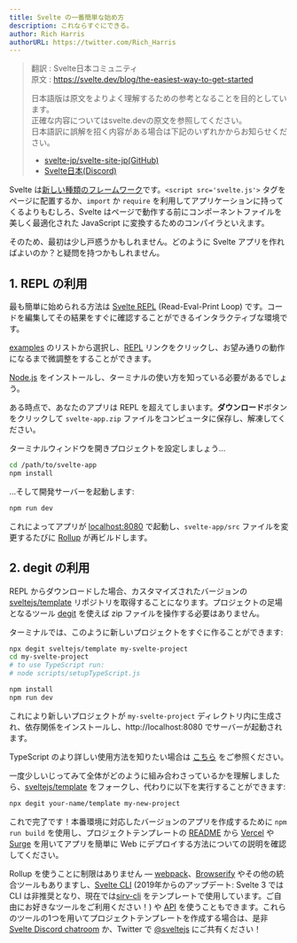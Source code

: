 ```yaml
---
title: Svelte の一番簡単な始め方
description: これならすぐにできる。
author: Rich Harris
authorURL: https://twitter.com/Rich_Harris
---
```

> 翻訳 : Svelte日本コミュニティ  
> 原文 : https://svelte.dev/blog/the-easiest-way-to-get-started
> 
> 日本語版は原文をよりよく理解するための参考となることを目的としています。  
> 正確な内容についてはsvelte.devの原文を参照してください。  
> 日本語訳に誤解を招く内容がある場合は下記のいずれかからお知らせください。
> - [svelte-jp/svelte-site-jp(GitHub)](https://github.com/svelte-jp/svelte-site-jp)
> - [Svelte日本(Discord)](https://discord.com/invite/YTXq3ZtBbx)

Svelte は[新しい種類のフレームワーク](/blog/frameworks-without-the-framework)です。`<script src='svelte.js'>` タグをページに配置するか、`import` か `require` を利用してアプリケーションに持ってくるよりもむしろ、Svelte はページで動作する前にコンポーネントファイルを美しく最適化された JavaScript に変換するためのコンパイラといえます。

そのため、最初は少し戸惑うかもしれません。どのように Svelte アプリを作ればよいのか？と疑問を持つかもしれません。

## 1. REPL の利用

最も簡単に始められる方法は [Svelte REPL](/repl) (Read-Eval-Print Loop) です。コードを編集してその結果をすぐに確認することができるインタラクティブな環境です。

[examples](/examples/) のリストから選択し、[REPL](/repl) リンクをクリックし、お望み通りの動作になるまで微調整をすることができます。

<aside><p><a href="https://nodejs.org/">Node.js</a> をインストールし、ターミナルの使い方を知っている必要があるでしょう。</p></aside>

ある時点で、あなたのアプリは REPL を超えてしまいます。**ダウンロード**ボタンをクリックして `svelte-app.zip` ファイルをコンピュータに保存し、解凍してください。

ターミナルウィンドウを開きプロジェクトを設定しましょう…

```bash
cd /path/to/svelte-app
npm install
```

…そして開発サーバーを起動します:

```bash
npm run dev
```

これによってアプリが [localhost:8080](http://localhost:8080) で起動し、`svelte-app/src` ファイルを変更するたびに [Rollup](https://rollupjs.org) が再ビルドします。


## 2. degit の利用

REPL からダウンロードした場合、カスタマイズされたバージョンの [sveltejs/template](https://github.com/sveltejs/template) リポジトリを取得することになります。プロジェクトの足場となるツール [degit](https://github.com/Rich-Harris/degit) を使えば zip ファイルを操作する必要はありません。

ターミナルでは、このように新しいプロジェクトをすぐに作ることができます:

```bash
npx degit sveltejs/template my-svelte-project
cd my-svelte-project
# to use TypeScript run:
# node scripts/setupTypeScript.js

npm install
npm run dev
```

これにより新しいプロジェクトが `my-svelte-project` ディレクトリ内に生成され、依存関係をインストールし、http://localhost:8080 でサーバーが起動されます。

TypeScript のより詳しい使用方法を知りたい場合は [こちら](/blog/svelte-and-typescript) をご参照ください。

一度少しいじってみて全体がどのように組み合わさっているかを理解しましたら、[sveltejs/template](https://github.com/sveltejs/template)  をフォークし、代わりに以下を実行することができます:

```bash
npx degit your-name/template my-new-project
```

これで完了です！本番環境に対応したバージョンのアプリを作成するために `npm run build` を使用し、プロジェクトテンプレートの [README](https://github.com/sveltejs/template/blob/master/README.md) から [Vercel](https://vercel.com) や [Surge](http://surge.sh/) を用いてアプリを簡単に Web にデプロイする方法についての説明を確認してください。

Rollup を使うことに制限はありません — [webpack](https://github.com/sveltejs/svelte-loader)、[Browserify](https://github.com/tehshrike/sveltify) やその他の統合ツールもありますし、[Svelte CLI](https://github.com/sveltejs/svelte-cli) (2019年からのアップデート: Svelte 3 では CLI は非推奨となり、現在では[sirv-cli](https://www.npmjs.com/package/sirv-cli) をテンプレートで使用しています。ご自由にお好きなツールをご利用ください！) や [API](https://github.com/sveltejs/svelte/tree/v2#api) を使うこともできます。これらのツールの1つを用いてプロジェクトテンプレートを作成する場合は、是非 [Svelte Discord chatroom](https://svelte.dev/chat) か、Twitter で [@sveltejs](https://twitter.com/sveltejs) にご共有ください！
